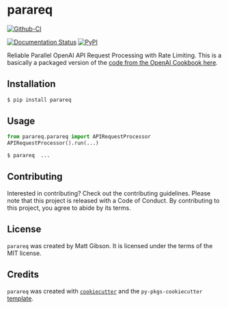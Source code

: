 # parareq

[![Github-CI][github-ci]][github-link]
<!-- [![Coverage Status][codecov-badge]][codecov-link] -->
[![Documentation Status][rtd-badge]][rtd-link]
[![PyPI][pypi-badge]][pypi-link]


Reliable Parallel OpenAI API Request Processing with Rate Limiting. This is a basically a packaged version of the [code from the OpenAI Cookbook here](https://github.com/openai/openai-cookbook/blob/main/examples/api_request_parallel_processor.py).

## Installation

```bash
$ pip install parareq
```

## Usage

``` python
from parareq.parareq import APIRequestProcessor
APIRequestProcessor().run(...)
```

``` bash
$ parareq  ...
```

## Contributing

Interested in contributing? Check out the contributing guidelines. Please note that this project is released with a Code of Conduct. By contributing to this project, you agree to abide by its terms.

## License

`parareq` was created by Matt Gibson. It is licensed under the terms of the MIT license.

## Credits

`parareq` was created with [`cookiecutter`](https://cookiecutter.readthedocs.io/en/latest/) and the `py-pkgs-cookiecutter` [template](https://github.com/py-pkgs/py-pkgs-cookiecutter).

[github-ci]: https://github.com/urbanophile/parareq/workflows/ci/badge.svg?branch=master
[github-link]: https://github.com/urbanophile/parareq
<!-- [codecov-badge]: https://codecov.io/gh/executablebooks/MyST-NB/branch/master/graph/badge.svg
[codecov-link]: https://codecov.io/gh/executablebooks/MyST-NB -->
[pypi-badge]: https://img.shields.io/pypi/v/parareq.svg
[pypi-link]: https://pypi.org/project/parareq/
[rtd-badge]: https://readthedocs.org/projects/parareq/badge/?version=latest
[rtd-link]: https://parareq.readthedocs.io/en/latest/?badge=latest